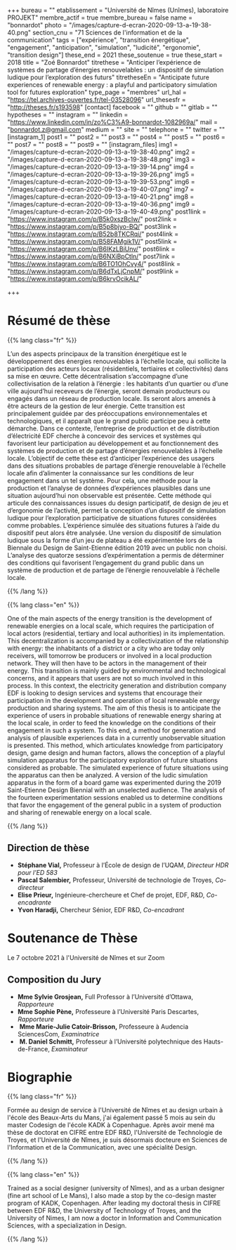 +++
bureau = ""
etablissement = "Université de Nîmes (Unîmes), laboratoire PROJEKT"
membre_actif = true
membre_bureau = false
name = "bonnardot"
photo = "/images/capture-d-ecran-2020-09-13-a-19-38-40.png"
section_cnu = "71 Sciences de l'information et de la communication"
tags = ["expérience", "transition énergétique", "engagement", "anticipation", "simulation", "ludicité", "ergonomie", "transition design"]
these_end = 2021
these_soutenue = true
these_start = 2018
title = "Zoé Bonnardot"
titrethese = "Anticiper l’expérience de systèmes de partage d’énergies renouvelables : un dispositif de simulation ludique pour l’exploration des futurs"
titretheseEn = "Anticipate future experiences of renewable energy : a playful and participatory simulation tool for futures exploration"
type_page = "membres"
url_hal = "https://tel.archives-ouvertes.fr/tel-03528096"
url_thesesfr = "http://theses.fr/s193598"
[contact]
facebook = ""
github = ""
gitlab = ""
hypotheses = ""
instagram = ""
linkedin = "https://www.linkedin.com/in/zo%C3%A9-bonnardot-1082969a/"
mail = "bonnardot.z@gmail.com"
medium = ""
site = ""
telephone = ""
twitter = ""
[instagram_1]
post1 = ""
post2 = ""
post3 = ""
post4 = ""
post5 = ""
post6 = ""
post7 = ""
post8 = ""
post9 = ""
[instagram_files]
img1 = "/images/capture-d-ecran-2020-09-13-a-19-38-40.png"
img2 = "/images/capture-d-ecran-2020-09-13-a-19-38-48.png"
img3 = "/images/capture-d-ecran-2020-09-13-a-19-39-14.png"
img4 = "/images/capture-d-ecran-2020-09-13-a-19-39-26.png"
img5 = "/images/capture-d-ecran-2020-09-13-a-19-39-53.png"
img6 = "/images/capture-d-ecran-2020-09-13-a-19-40-07.png"
img7 = "/images/capture-d-ecran-2020-09-13-a-19-40-21.png"
img8 = "/images/capture-d-ecran-2020-09-13-a-19-40-36.png"
img9 = "/images/capture-d-ecran-2020-09-13-a-19-40-49.png"
post1link = "https://www.instagram.com/p/B5k0xszBcIw/"
post2link = "https://www.instagram.com/p/B5p8bjyo-BQ/"
post3link = "https://www.instagram.com/p/B52b8TKCRqi/"
post4link = "https://www.instagram.com/p/B58FAMgik1V/"
post5link = "https://www.instagram.com/p/B6IKzLBiUnv/"
post6link = "https://www.instagram.com/p/B6NXiBpCtln/"
post7link = "https://www.instagram.com/p/B6TO1OhCvy4/"
post8link = "https://www.instagram.com/p/B6dTxLjCnpM/"
post9link = "https://www.instagram.com/p/B6krvOcikAL/"

+++
<!-- Supprimer les parties non remplies. Tu es libre d'ajouter ce que tu veux à cette partie -->

# Résumé de thèse

{{% lang class="fr" %}}

L’un des aspects principaux de la transition énergétique est le développement des énergies renouvelables à l’échelle locale, qui sollicite la participation des acteurs locaux (résidentiels, tertiaires et collectivités) dans sa mise en œuvre. Cette décentralisation s’accompagne d’une collectivisation de la relation à l’énergie : les habitants d’un quartier ou d’une ville aujourd’hui receveurs de l’énergie, seront demain producteurs ou engagés dans un réseau de production locale. Ils seront alors amenés à être acteurs de la gestion de leur énergie. Cette transition est principalement guidée par des préoccupations environnementales et technologiques, et il apparaît que le grand public participe peu à cette démarche. Dans ce contexte, l’entreprise de production et de distribution d’électricité EDF cherche à concevoir des services et systèmes qui favorisent leur participation au développement et au fonctionnement des systèmes de production et de partage d’énergies renouvelables à l’échelle locale. L’objectif de cette thèse est d’anticiper l’expérience des usagers dans des situations probables de partage d’énergie renouvelable à l’échelle locale afin d’alimenter la connaissance sur les conditions de leur engagement dans un tel système. Pour cela, une méthode pour la production et l’analyse de données d’expériences plausibles dans une situation aujourd’hui non observable est présentée. Cette méthode qui articule des connaissances issues du design participatif, de design de jeu et d’ergonomie de l’activité, permet la conception d’un dispositif de simulation ludique pour l’exploration participative de situations futures considérées comme probables. L’expérience simulée des situations futures à l’aide du dispositif peut alors être analysée. Une version du dispositif de simulation ludique sous la forme d’un jeu de plateau a été expérimentée lors de la Biennale du Design de Saint-Etienne édition 2019 avec un public non choisi. L’analyse des quatorze sessions d’expérimentation a permis de déterminer des conditions qui favorisent l’engagement du grand public dans un système de production et de partage de l’énergie renouvelable à l’échelle locale.

{{% /lang %}}

{{% lang class="en" %}}

One of the main aspects of the energy transition is the development of renewable energies on a local scale, which requires the participation of local actors (residential, tertiary and local authorities) in its implementation. This decentralization is accompanied by a collectivization of the relationship with energy: the inhabitants of a district or a city who are today only receivers, will tomorrow be producers or involved in a local production network. They will then have to be actors in the management of their energy. This transition is mainly guided by environmental and technological concerns, and it appears that users are not so much involved in this process. In this context, the electricity generation and distribution company EDF is looking to design services and systems that encourage their participation in the development and operation of local renewable energy production and sharing systems. The aim of this thesis is to anticipate the experience of users in probable situations of renewable energy sharing at the local scale, in order to feed the knowledge on the conditions of their engagement in such a system. To this end, a method for generation and analysis of plausible experiences data in a currently unobservable situation is presented. This method, which articulates knowledge from participatory design, game design and human factors, allows the conception of a playful simulation apparatus for the participatory exploration of future situations considered as probable. The simulated experience of future situations using the apparatus can then be analyzed. A version of the ludic simulation apparatus in the form of a board game was experimented during the 2019 Saint-Etienne Design Biennial with an unselected audience. The analysis of the fourteen experimentation sessions enabled us to determine conditions that favor the engagement of the general public in a system of production and sharing of renewable energy on a local scale.

{{% /lang %}}

## Direction de thèse

* **Stéphane Vial,** Professeur à l’École de design de l’UQAM, _Directeur HDR pour l’ED 583_
* **Pascal Salembier,** Professeur, Université de technologie de Troyes, _Co-directeur_
* **Elise Prieur,** Ingénieure-chercheure et Chef de projet, EDF, R&D, _Co-encadrante_
* **Yvon Haradji,** Chercheur Sénior, EDF R&D, _Co-encadrant_

# Soutenance de Thèse 

Le 7 octobre 2021 à l'Université de Nîmes et sur Zoom

## Composition du Jury 

* **Mme Sylvie Grosjean,** Full Professor à l’Université d’Ottawa, _Rapporteure_ 
* **Mme Sophie Pène,** Professeure à l’Université Paris Descartes, _Rapporteure_
*  **Mme Marie-Julie Catoir-Brisson,** Professeure à Audencia SciencesCom, _Examinatrice_
*  **M. Daniel Schmitt,** Professeur à l’Université polytechnique des Hauts-de-France, _Examinateur_

# Biographie

{{% lang class="fr" %}}

Formée au design de service à l'Université de Nîmes et au design urbain à l'école des Beaux-Arts du Mans, j'ai également passé 5 mois au sein du master Codesign de l'école KADK à Copenhague. Après avoir mené ma thèse de doctorat en CIFRE entre EDF R&D, l'Université de Technologie de Troyes, et l'Université de Nîmes, je suis désormais docteure en Sciences de l'Information et de la Communication, avec une spécialité Design. 

{{% /lang %}}

{{% lang class="en" %}}

Trained as a social designer (university of Nîmes), and as a urban designer (fine art school of Le Mans), I also made a stop by the co-design master program of KADK, Copenhagen. After leading my doctoral thesis in CIFRE between EDF R&D, the University of Technology of Troyes, and the University of Nimes, I am now a doctor in Information and Communication Sciences, with a specialization in Design.

{{% /lang %}}
